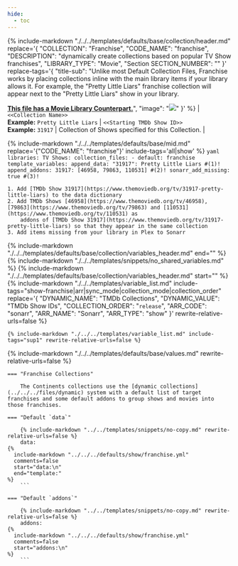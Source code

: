 ```yaml
---
hide:
  - toc
---
```

{%
    include-markdown "./../../templates/defaults/base/collection/header.md"
    replace='{
        "COLLECTION": "Franchise", 
        "CODE_NAME": "franchise",
        "DESCRIPTION": "dynamically create collections based on popular TV Show franchises",
        "LIBRARY_TYPE": "Movie", 
        "Section SECTION_NUMBER": ""
    }'
    replace-tags='{
        "title-sub": "Unlike most Default Collection Files, Franchise works by placing collections inline with the main library items if your library allows it. 
For example, the \"Pretty Little Liars\" franchise collection will appear next to the \"Pretty Little Liars\" show in your library.

**[This file has a Movie Library Counterpart.](./../../../../movie/franchise)**",
        "image": "![](./../../../../images/franchise_show.png)"
    }'
%}
| `<<Collection Name>>`<br>**Example:** `Pretty Little Liars` | `<<Starting TMDb Show ID>>`<br>**Example:** `31917` | Collection of Shows specified for this Collection. |

{% include-markdown "./../../templates/defaults/base/mid.md" replace='{"CODE_NAME": "franchise"}' include-tags='all|show' %}
    ```yaml
    libraries:
      TV Shows:
        collection_files:
          - default: franchise
            template_variables:
              append_data:
                "31917": Pretty Little Liars #(1)!
              append_addons:
                31917: [46958, 79863, 110531] #(2)!
              sonarr_add_missing: true #(3)!
    ```

    1. Add [TMDb Show 31917](https://www.themoviedb.org/tv/31917-pretty-little-liars) to the data dictionary
    2. Add TMDb Shows [46958](https://www.themoviedb.org/tv/46958), [79863](https://www.themoviedb.org/tv/79863) and [110531](https://www.themoviedb.org/tv/110531) as 
        addons of [TMDb Show 31917](https://www.themoviedb.org/tv/31917-pretty-little-liars) so that they appear in the same collection
    3. Add items missing from your library in Plex to Sonarr

{% include-markdown "./../../templates/defaults/base/collection/variables_header.md" end="<!--file-->" %}
{% include-markdown "./../../templates/snippets/no_shared_variables.md" %}
{% include-markdown "./../../templates/defaults/base/collection/variables_header.md" start="<!--file-header-->" %}
    {%
        include-markdown "./../../templates/variable_list.md"
        include-tags="show-franchise|arr|sync_mode|collection_mode|collection_order"
        replace='{
            "DYNAMIC_NAME": "TMDb Collections", 
            "DYNAMIC_VALUE": "TMDb Show IDs",
            "COLLECTION_ORDER": "`release`",
            "ARR_CODE": "sonarr",
            "ARR_NAME": "Sonarr",
            "ARR_TYPE": "show"
        }'
        rewrite-relative-urls=false
    %}

    {% include-markdown "./../../templates/variable_list.md" include-tags="sup1" rewrite-relative-urls=false %}

{% include-markdown "./../../templates/defaults/base/values.md" rewrite-relative-urls=false %}

    === "Franchise Collections"
        
        The Continents collections use the [dynamic collections](../../../files/dynamic) system with a default list of target franchises and some default addons to group shows and movies into those franchises.

    === "Default `data`"
    
        {% include-markdown "../../templates/snippets/no-copy.md" rewrite-relative-urls=false %}
        data: 
    {%    
      include-markdown "../../../defaults/show/franchise.yml" 
      comments=false
      start="data:\n"
      end="template:"
    %}
        ```

    === "Default `addons`"
    
        {% include-markdown "../../templates/snippets/no-copy.md" rewrite-relative-urls=false %}
        addons: 
    {%    
      include-markdown "../../../defaults/show/franchise.yml" 
      comments=false
      start="addons:\n"
    %}
        ```
